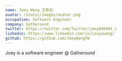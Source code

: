 ```yaml
---
name: Joey Wang 王斯右
avatar: /static/images/avatar.png
occupation: Software Engineer
company: Gatheround
twitter: https://twitter.com/Twitter/joey840404_c
linkedin: https://www.linkedin.com/in/szuyuwang/
github: https://github.com/JoeyWangTW
---
```


Joey is a software engineer @ Gatheround
